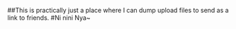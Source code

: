 ##This is practically just a place where I can dump upload files to send as a link to friends.
#Ni nini Nya~

